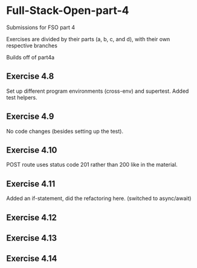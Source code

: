 # Full-Stack-Open-part-4
Submissions for FSO part 4

Exercises are divided by their parts (a, b, c, and d), with their own respective branches

Builds off of part4a

## Exercise 4.8
Set up different program environments (cross-env) and supertest. Added test helpers.

## Exercise 4.9
No code changes (besides setting up the test).

## Exercise 4.10
POST route uses status code 201 rather than 200 like in the material.

## Exercise 4.11
Added an if-statement, did the refactoring here. (switched to async/await)

## Exercise 4.12

## Exercise 4.13

## Exercise 4.14
